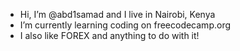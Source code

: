 -  Hi, I’m @abd1samad and I live in Nairobi, Kenya
- I’m currently learning coding on freecodecamp.org
- I also like FOREX and anything to do with it!

